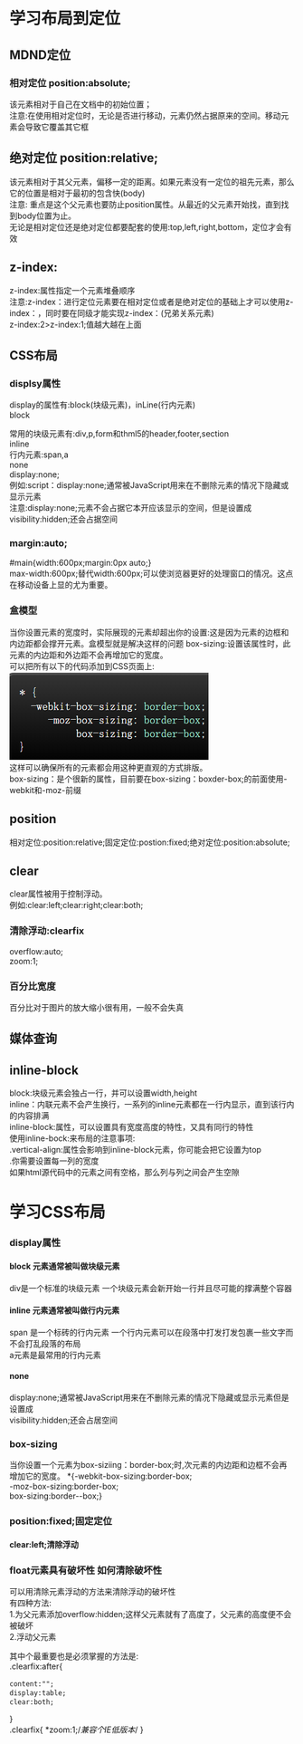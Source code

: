 # 学习布局到定位
## MDND定位  
### 相对定位 position:absolute;  

该元素相对于自己在文档中的初始位置；  
注意:在使用相对定位时，无论是否进行移动，元素仍然占据原来的空间。移动元素会导致它覆盖其它框  
## 绝对定位 position:relative;  
该元素相对于其父元素，偏移一定的距离。如果元素没有一定位的祖先元素，那么它的位置是相对于最初的包含快(body)  
注意: 重点是这个父元素也要防止position属性。从最近的父元素开始找，直到找到body位置为止。  
无论是相对定位还是绝对定位都要配套的使用:top,left,right,bottom，定位才会有效  
## z-index:  
z-index:属性指定一个元素堆叠顺序  
注意:z-index：进行定位元素要在相对定位或者是绝对定位的基础上才可以使用z-index：，同时要在同级才能实现z-index：(兄弟关系元素)  
z-index:2>z-index:1;值越大越在上面  
## CSS布局  
### displsy属性  
display的属性有:block(块级元素)，inLine(行内元素)  
block  

常用的块级元素有:div,p,form和thml5的header,footer,section  
inline  
行内元素:span,a  
none  
display:none;  
例如:script：display:none;通常被JavaScript用来在不删除元素的情况下隐藏或显示元素  
注意:display:none;元素不会占据它本开应该显示的空间，但是设置成visibility:hidden;还会占据空间  
### margin:auto;  
#main{width:600px;margin:0px auto;}  
max-width:600px;替代width:600px;可以使浏览器更好的处理窗口的情况。这点在移动设备上显的尤为重要。  
### 盒模型  
当你设置元素的宽度时，实际展现的元素却超出你的设置:这是因为元素的边框和内边距都会撑开元素。盒模型就是解决这样的问题 
box-sizing:设置该属性时，此元素的内边距和外边距不会再增加它的宽度。  
可以把所有以下的代码添加到CSS页面上:  
![Alt text](images/timg.png)  
这样可以确保所有的元素都会用这种更直观的方式排版。  
box-sizing：是个很新的属性，目前要在box-sizing：boxder-box;的前面使用-webkit和-moz-前缀  
## position  
相对定位:position:relative;固定定位:postion:fixed;绝对定位:position:absolute;  
## clear  
clear属性被用于控制浮动。  
例如:clear:left;clear:right;clear:both;  
### 清除浮动:clearfix  
overflow:auto;  
zoom:1;  
### 百分比宽度  
百分比对于图片的放大缩小很有用，一般不会失真  
## 媒体查询  
## inline-block  
block:块级元素会独占一行，并可以设置width,height  
inline：内联元素不会产生换行，一系列的inline元素都在一行内显示，直到该行内的内容排满  
inline-block:属性，可以设置具有宽度高度的特性，又具有同行的特性  
使用inline-bock:来布局的注意事项:  
.vertical-align:属性会影响到inline-block元素，你可能会把它设置为top  
.你需要设置每一列的宽度  
如果html源代码中的元素之间有空格，那么列与列之间会产生空隙  
# 学习CSS布局  
### display属性  
#### block 元素通常被叫做块级元素  
div是一个标准的块级元素  一个块级元素会新开始一行并且尽可能的撑满整个容器  
#### inline  元素通常被叫做行内元素  
span 是一个标砖的行内元素  一个行内元素可以在段落中<span>打发打发</span>包裹一些文字而不会打乱段落的布局  
a元素是最常用的行内元素  
#### none  
display:none;通常被JavaScript用来在不删除元素的情况下隐藏或显示元素但是设置成  
visibility:hidden;还会占居空间  
### box-sizing  
当你设置一个元素为box-siziing：border-box;时,次元素的内边距和边框不会再增加它的宽度。
*{-webkit-box-sizing:border-box;  
-moz-box-sizing:border-box;  
 box-sizing:border--box;}  
### position:fixed;固定定位  
#### clear:left;清除浮动  
### float元素具有破坏性 如何清除破坏性  
可以用清除元素浮动的方法来清除浮动的破坏性   
有四种方法:  
1.为父元素添加overflow:hidden;这样父元素就有了高度了，父元素的高度便不会被破坏  
2.浮动父元素  


其中个最重要也是必须掌握的方法是:  
.clearfix:after{

    content:"";  
    display:table;  
    clear:both;  

}  
.clearfix{
    *zoom:1;/*兼容个IE低版本*/
}


